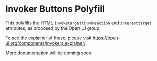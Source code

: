# Invoker Buttons Polyfill

This polyfills the HTML `invoketarget`/`invokeaction` and `interesttarget` attributes, as proposed by the Open UI group.

To see the explainer of these, please visit https://open-ui.org/components/invokers.explainer/.

More documentation will be coming soon.
